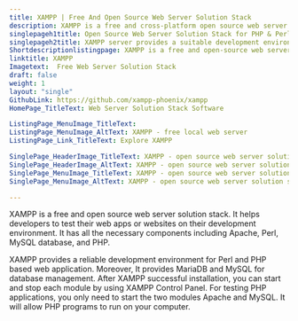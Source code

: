 ```yaml
---
title: XAMPP | Free And Open Source Web Server Solution Stack
description: XAMPP is a free and cross-platform open source web server solution stack that helps developers to build and test web applications at development environment.
singlepageh1title: Open Source Web Server Solution Stack for PHP & Perl Developers
singlepageh2title: XAMPP server provides a suitable development environment to build, test and verify the working of web projects locally. 
Shortdescriptionlistingpage: XAMPP is a free and open-source web server solution stack. It helps developers to test their web apps or websites on their local environment.
linktitle: XAMPP
Imagetext:  Free Web Server Solution Stack
draft: false
weight: 1
layout: "single"
GithubLink: https://github.com/xampp-phoenix/xampp
HomePage_TitleText: Web Server Solution Stack Software

ListingPage_MenuImage_TitleText: 
ListingPage_MenuImage_AltText: XAMPP - free local web server
ListingPage_Link_TitleText: Explore XAMPP

SinglePage_HeaderImage_TitleText: XAMPP - open source web server solution stack
SinglePage_HeaderImage_AltText: XAMPP - open source web server solution stack
SinglePage_MenuImage_TitleText: XAMPP - open source web server solution stack
SinglePage_MenuImage_AltText: XAMPP - open source web server solution stack

---
```


XAMPP is a free and open source web server solution stack. It helps developers to test their web apps or websites on their development environment. It has all the necessary components including Apache, Perl, MySQL database, and PHP.

XAMPP provides a reliable development environment for Perl and PHP based web application. Moreover, It provides MariaDB and MySQL for database management. After XAMPP successful installation, you can start and stop each module by using XAMPP Control Panel. For testing PHP applications, you only need to start the two modules Apache and MySQL. It will allow PHP programs to run on your computer.